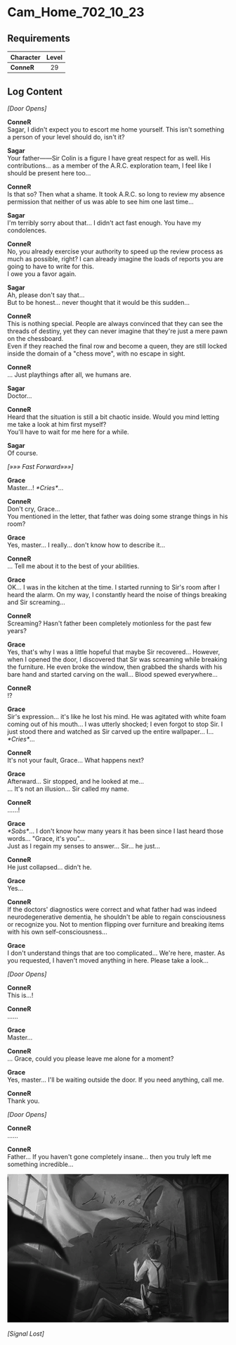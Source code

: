 # Cam_Home_702_10_23
## Requirements
|Character |Level|
|----------|:---:|
|**ConneR**| 29  |

## Log Content
*\[Door Opens\]*

**ConneR**<br>
Sagar, I didn't expect you to escort me home yourself. This isn't something a person of your level should do, isn't it?

**Sagar**<br>
Your father——Sir Colin is a figure I have great respect for as well. His contributions... as a member of the A.R.C. exploration team, I feel like I should be present here too...

**ConneR**<br>
Is that so? Then what a shame. It took A.R.C. so long to review my absence permission that neither of us was able to see him one last time...

**Sagar**<br>
I'm terribly sorry about that... I didn't act fast enough. You have my condolences.

**ConneR**<br>
No, you already exercise your authority to speed up the review process as much as possible, right? I can already imagine the loads of reports you are going to have to write for this.<br>
I owe you a favor again.

**Sagar**<br>
Ah, please don't say that...<br>
But to be honest... never thought that it would be this sudden...

**ConneR**<br>
This is nothing special. People are always convinced that they can see the threads of destiny, yet they can never imagine that they're just a mere pawn on the chessboard.<br>
Even if they reached the final row and become a queen, they are still locked inside the domain of a "chess move", with no escape in sight.

**ConneR**<br>
... Just playthings after all, we humans are.

**Sagar**<br>
Doctor...

**ConneR**<br>
Heard that the situation is still a bit chaotic inside. Would you mind letting me take a look at him first myself?<br>
You'll have to wait for me here for a while.

**Sagar**<br>
Of course.

*[»»» Fast Forward»»»]*

**Grace**<br>
Master...! *\*Cries\**...

**ConneR**<br>
Don't cry, Grace...<br>
You mentioned in the letter, that father was doing some strange things in his room?

**Grace**<br>
Yes, master... I really... don't know how to describe it...

**ConneR**<br>
... Tell me about it to the best of your abilities.

**Grace**<br>
OK... I was in the kitchen at the time. I started running to Sir's room after I heard the alarm. On my way, I constantly heard the noise of things breaking and Sir screaming...

**ConneR**<br>
Screaming? Hasn't father been completely motionless for the past few years?

**Grace**<br>
Yes, that's why I was a little hopeful that maybe Sir recovered... However, when I opened the door, I discovered that Sir was screaming while breaking the furniture. He even broke the window, then grabbed the shards with his bare hand and started carving on the wall... Blood spewed everywhere...

**ConneR**<br>
!?

**Grace**<br>
Sir's expression... it's like he lost his mind. He was agitated with white foam coming out of his mouth... I was utterly shocked; I even forgot to stop Sir. I just stood there and watched as Sir carved up the entire wallpaper... I... *\*Cries\**...

**ConneR**<br>
It's not your fault, Grace... What happens next?

**Grace**<br>
Afterward... Sir stopped, and he looked at me...<br>
... It's not an illusion... Sir called my name.

**ConneR**<br>
......!

**Grace**<br>
*\*Sobs\**... I don't know how many years it has been since I last heard those words... "Grace, it's you"...<br>
Just as I regain my senses to answer... Sir... he just...

**ConneR**<br>
He just collapsed... didn't he.

**Grace**<br>
Yes...

**ConneR**<br>
If the doctors' diagnostics were correct and what father had was indeed neurodegenerative dementia, he shouldn't be able to regain consciousness or recognize you. Not to mention flipping over furniture and breaking items with his own self\-consciousness...

**Grace**<br>
I don't understand things that are too complicated... We're here, master. As you requested, I haven't moved anything in here. Please take a look...

*\[Door Opens\]*

**ConneR**<br>
This is...!

**ConneR**<br>
......

**Grace**<br>
Master...

**ConneR**<br>
... Grace, could you please leave me alone for a moment?

**Grace**<br>
Yes, master... I'll be waiting outside the door. If you need anything, call me.

**ConneR**<br>
Thank you.

*\[Door Opens\]*

**ConneR**<br>
......

**ConneR**<br>
Father... If you haven't gone completely insane... then you truly left me something incredible...

![cos3701.png](./attachments/cos3701.png)

*[Signal Lost]*
